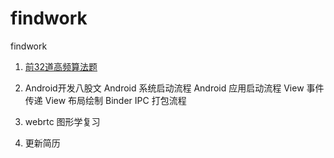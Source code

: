 # findwork
findwork

1. [前32道高频算法题](algorithm.md) 

2. Android开发八股文
    Android 系统启动流程
    Android 应用启动流程
    View 事件传递
    View 布局绘制
    Binder IPC
    打包流程

3. webrtc 图形学复习 

4. 更新简历 




